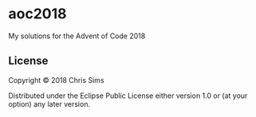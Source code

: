 # aoc2018

My solutions for the Advent of Code 2018

## License

Copyright © 2018 Chris Sims

Distributed under the Eclipse Public License either version 1.0 or (at
your option) any later version.
